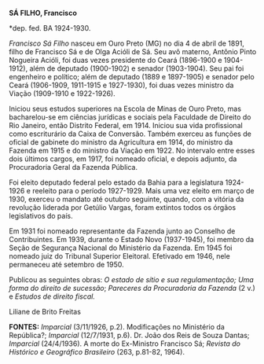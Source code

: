 **SÁ FILHO, Francisco**

\*dep. fed. BA 1924-1930.

*Francisco Sá Filho* nasceu em Ouro Preto (MG) no dia 4 de abril de
1891, filho de Francisco Sá e de Olga Acióli de Sá. Seu avô materno,
Antônio Pinto Nogueira Acióli, foi duas vezes presidente do Ceará
(1896-1900 e 1904-1912), além de deputado (1900-1902) e senador
(1903-1904). Seu pai foi engenheiro e político; além de deputado (1889 e
1897-1905) e senador pelo Ceará (1906-1909, 1911-1915 e 1927-1930), foi
duas vezes ministro da Viação (1909-1910 e 1922-1926).

Iniciou seus estudos superiores na Escola de Minas de Ouro Preto, mas
bacharelou-se em ciências jurídicas e sociais pela Faculdade de Direito
do Rio Janeiro, então Distrito Federal, em 1914. Iniciou sua vida
profissional como escriturário da Caixa de Conversão. Também exerceu as
funções de oficial de gabinete do ministro da Agricultura em 1914, do
ministro da Fazenda em 1915 e do ministro da Viação em 1922. No
intervalo entre esses dois últimos cargos, em 1917, foi nomeado oficial,
e depois adjunto, da Procuradoria Geral da Fazenda Pública.

Foi eleito deputado federal pelo estado da Bahia para a legislatura
1924-1926 e reeleito para o período 1927-1929. Mais uma vez eleito em
março de 1930, exerceu o mandato até outubro seguinte, quando, com a
vitória da revolução liderada por Getúlio Vargas, foram extintos todos
os órgãos legislativos do país.

Em 1931 foi nomeado representante da Fazenda junto ao Conselho de
Contribuintes. Em 1939, durante o Estado Novo (1937-1945), foi membro da
Seção de Segurança Nacional do Ministério da Fazenda. Em 1945 foi
nomeado juiz do Tribunal Superior Eleitoral. Efetivado em 1946, nele
permaneceu até setembro de 1950.

Publicou as seguintes obras: *O estado de sítio e sua regulamentação;
Uma forma do direito de sucessão*; *Pareceres da Procuradoria da
Fazenda* (2 v.) e *Estudos de direito fiscal.*

Liliane de Brito Freitas

**FONTES:** *Imparcial* (3/11/1926, p.2). Modificações no Ministério da
República?; *Imparcial* (12/7/1931, p.6). Dr. João dos Reis de Souza
Dantas; *Imparcial* (24/4/1936). A morte do Ex-Ministro Francisco Sá;
*Revista do Histórico e Geográfico Brasileiro* (263, p.81-82, 1964).

